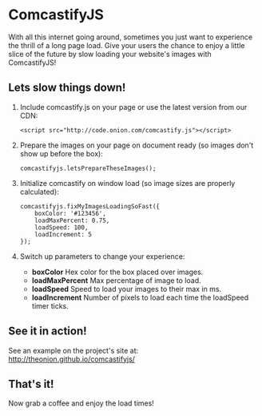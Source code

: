 # ComcastifyJS
With all this internet going around, sometimes you just want to experience the thrill of a long page load. Give your users the chance to enjoy a little slice of the future by slow loading your website's images with ComcastifyJS!

## Lets slow things down!
1. Include comcastify.js on your page or use the latest version from our CDN:

      ```<script src="http://code.onion.com/comcastify.js"></script>```

2. Prepare the images on your page on document ready (so images don't show up before the box):

    ```
    comcastifyjs.letsPrepareTheseImages();
    ```

3. Initialize comcastify on window load (so image sizes are properly calculated):

    ```
    comcastifyjs.fixMyImagesLoadingSoFast({
        boxColor: '#123456',
        loadMaxPercent: 0.75,
        loadSpeed: 100,
        loadIncrement: 5
    });
    ```
4. Switch up parameters to change your experience:
    * **boxColor** Hex color for the box placed over images.
    * **loadMaxPercent** Max percentage of image to load.
    * **loadSpeed** Speed to load your images to their max in ms.
    * **loadIncrement** Number of pixels to load each time the loadSpeed timer ticks.

## See it in action!
See an example on the project's site at: http://theonion.github.io/comcastifyjs/

## That's it!
Now grab a coffee and enjoy the load times!